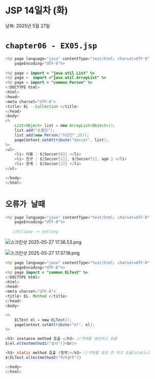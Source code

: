 # JSP 14일차 (화)

날짜: 2025년 5월 27일

# `chapter06 - EX05.jsp`

```java
<%@ page language="java" contentType="text/html; charset=UTF-8"
    pageEncoding="UTF-8"%>
    
<%@ page = import = "java.util.List" %>    
<%@ page =  import ="java.util.ArrayList" %>
<%@ page = import = "common.Person" %>
<!DOCTYPE html>
<html>
<head>
<meta charset="UTF-8">
<title> EL - Collection </title>
</head>
<body>
<%
	List<Object> list = new ArrayList<Object>();
	list.add("손흥민");
	list.add(new Person("이강인",25));
	pageContext.setAttribute("Soccer", list);
%>
<ul>
	<li> 이름 : ${Soccer[0]} </li>
	<li> 친구 : ${Soccer[1]}, ${Soccer[1], age } </li>
	<li> 관계 : ${Soccer[2]} </li>
</ul>

</body>
</html>
```

# `오류가 날때`

```java
<%@ page language="java" contentType="text/html; charset=UTF-8"
    pageEncoding="UTF-8"%>
   
   //Eclipse -> Setting
```

![스크린샷 2025-05-27 17.36.53.png](JSP%2014%E1%84%8B%E1%85%B5%E1%86%AF%E1%84%8E%E1%85%A1%20(%E1%84%92%E1%85%AA)%201fa9e0dc0ffa80b8b40ff5b39252a87c/%E1%84%89%E1%85%B3%E1%84%8F%E1%85%B3%E1%84%85%E1%85%B5%E1%86%AB%E1%84%89%E1%85%A3%E1%86%BA_2025-05-27_17.36.53.png)

![스크린샷 2025-05-27 17.37.18.png](JSP%2014%E1%84%8B%E1%85%B5%E1%86%AF%E1%84%8E%E1%85%A1%20(%E1%84%92%E1%85%AA)%201fa9e0dc0ffa80b8b40ff5b39252a87c/%E1%84%89%E1%85%B3%E1%84%8F%E1%85%B3%E1%84%85%E1%85%B5%E1%86%AB%E1%84%89%E1%85%A3%E1%86%BA_2025-05-27_17.37.18.png)

```java
<%@ page language="java" contentType="text/html; charset=UTF-8"
    pageEncoding="UTF-8"%>
<%@ page import = "common.ELTest" %>    
<!DOCTYPE html>
<html>
<head>
<meta charset="UTF-8">
<title> EL- Method </title>
</head>
<body>

<%
	ELTest el = new ELTest();
	pageContext.setAttribute("el", el);
%>

<h3> instance method 호출 </h3> //객체를 생성하고 호출 
${el.eltestmethod1("요시")}<br/>

<h3> static method 호출 (정적)</h3> //객체를 생성 안 하고 호출(static)
${ELTest.eltestmethod2("피치공주")}

</body>
</html>
```